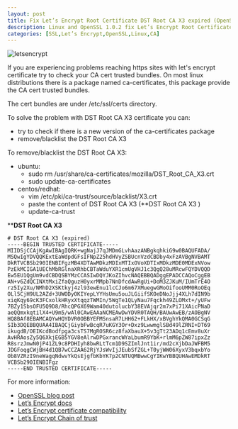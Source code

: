 ```yaml
---
layout: post
title: Fix Let’s Encrypt Root Certificate DST Root CA X3 expired (OpenSSL 1.0.2)
description: Linux and OpenSSL 1.0.2 fix Let’s Encrypt Root Certificate DST Root CA X3 Expired...
categories: [SSL,Let’s Encrypt,OpenSSL,Linux,CA]
---
```


![letsencrypt](https://garutilorenzo.github.io/images/letsencrypt.png)

If you are experiencing problems reaching https sites with let's encrypt certificate try to check your CA cert trusted bundles.
On most linux distributions there is a package named ca-certificates, this package provide the CA cert trusted bundles.

The cert bundles are under /etc/ssl/certs directory.

To solve the problem with DST Root CA X3 certificate you can:

* try to check if there is a new version of the ca-certificates package
* remove/blacklist the DST Root CA X3

To remove/blacklist the DST Root CA X3:

* ubuntu:
  * sudo rm /usr/share/ca-certificates/mozilla/DST_Root_CA_X3.crt
  * sudo update-ca-certificates
* centos/redhat:
  * vim /etc/pki/ca-trust/source/blacklist/X3.crt
  * paste the content of DST Root CA X3 (**DST Root CA X3 )
  * update-ca-trust

****DST Root CA X3**

```
# DST Root CA X3 (expired)
-----BEGIN TRUSTED CERTIFICATE-----
MIIDSjCCAjKgAwIBAgIQRK+wgNajJ7qJMDmGLvhAazANBgkqhkiG9w0BAQUFADA/
MSQwIgYDVQQKExtEaWdpdGFsIFNpZ25hdHVyZSBUcnVzdCBDby4xFzAVBgNVBAMT
DkRTVCBSb290IENBIFgzMB4XDTAwMDkzMDIxMTIxOVoXDTIxMDkzMDE0MDExNVow
PzEkMCIGA1UEChMbRGlnaXRhbCBTaWduYXR1cmUgVHJ1c3QgQ28uMRcwFQYDVQQD
Ew5EU1QgUm9vdCBDQSBYMzCCASIwDQYJKoZIhvcNAQEBBQADggEPADCCAQoCggEB
AN+v6ZdQCINXtMxiZfaQguzH0yxrMMpb7NnDfcdAwRgUi+DoM3ZJKuM/IUmTrE4O
rz5Iy2Xu/NMhD2XSKtkyj4zl93ewEnu1lcCJo6m67XMuegwGMoOifooUMM0RoOEq
OLl5CjH9UL2AZd+3UWODyOKIYepLYYHsUmu5ouJLGiifSKOeDNoJjj4XLh7dIN9b
xiqKqy69cK3FCxolkHRyxXtqqzTWMIn/5WgTe1QLyNau7Fqckh49ZLOMxt+/yUFw
7BZy1SbsOFU5Q9D8/RhcQPGX69Wam40dutolucbY38EVAjqr2m7xPi71XAicPNaD
aeQQmxkqtilX4+U9m5/wAl0CAwEAAaNCMEAwDwYDVR0TAQH/BAUwAwEB/zAOBgNV
HQ8BAf8EBAMCAQYwHQYDVR0OBBYEFMSnsaR7LHH62+FLkHX/xBVghYkQMA0GCSqG
SIb3DQEBBQUAA4IBAQCjGiybFwBcqR7uKGY3Or+Dxz9LwwmglSBd49lZRNI+DT69
ikugdB/OEIKcdBodfpga3csTS7MgROSR6cz8faXbauX+5v3gTt23ADq1cEmv8uXr
AvHRAosZy5Q6XkjEGB5YGV8eAlrwDPGxrancWYaLbumR9YbK+rlmM6pZW87ipxZz
R8srzJmwN0jP41ZL9c8PDHIyh8bwRLtTcm1D9SZImlJnt1ir/md2cXjbDaJWFBM5
JDGFoqgCWjBH4d1QB7wCCZAA62RjYJsWvIjJEubSfZGL+T0yjWW06XyxV3bqxbYo
Ob8VZRzI9neWagqNdwvYkQsEjgfbKbYK7p2CNTUQMBwwCgYIKwYBBQUHAwEMDkRT
VCBSb290IENBIFgz
-----END TRUSTED CERTIFICATE-----
```

For more information:

* [OpenSSL blog post](https://www.openssl.org/blog/blog/2021/09/13/LetsEncryptRootCertExpire/)
* [Let’s Encrypt docs](https://letsencrypt.org/docs/dst-root-ca-x3-expiration-september-2021/)
* [Let’s Encrypt certificate compatibility](https://letsencrypt.org/docs/certificate-compatibility/)
* [Let’s Encrypt Chain of trust](https://letsencrypt.org/certificates/)
